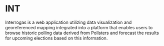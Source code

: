 # INT
Interrogas is a web application utilizing data visualization and georeferenced mapping integrated into a platform that enables users to browse historic polling data derived from Pollsters and forecast the results for upcoming elections based on this information.
